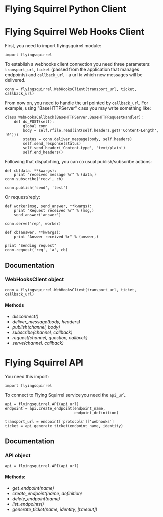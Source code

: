 Flying Squirrel Python Client
=============================


Flying Squirrel Web Hooks Client
================================

First, you need to import flyingsquirrel module:

    import flyingsquirrel

To establish a webhooks client connection you need three parameters:
`transport_url`, `ticket` (passed from the application that manages
endpoints) and `callback_url` - a url to which new messages will be
delivered.

    conn = flyingsquirrel.WebHooksClient(transport_url, ticket, callback_url)

From now on, you need to handle the url pointed by `callback_url`. For
example, using "BaseHTTPServer" class you may write something like:

    class WebHooksCallback(BaseHTTPServer.BaseHTTPRequestHandler):
        def do_POST(self):
            global conn
            body = self.rfile.read(int(self.headers.get('Content-Length', '0')))
            status = conn.deliver_message(body, self.headers)
            self.send_response(status)
            self.send_header('Content-type', 'text/plain')
            self.end_headers()

Following that dispatching, you can do usual publish/subscribe actions:

    def cb(data, **kwargs):
        print "received message %r" % (data,)
    conn.subscribe('recv', cb)

    conn.publish('send', 'test')

Or request/reply:

    def worker(msg, send_answer, **kwargs):
        print "Request received %r" % (msg,)
        send_answer('answer')

    conn.serve('rep', worker)

    def cb(answer, **kwargs):
        print "Answer received %r" % (answer,)

    print "Sending request"
    conn.request('req', 'a', cb)

Documentation
-------------

### WebHooksClient object

    conn = flyingsquirrel.WebHooksClient(transport_url, ticket, callback_url)

#### Methods

 - *disconnect()*
 - *deliver_message(body, headers)*
 - *publish(channel, body)*
 - *subscribe(channel, callback)*
 - *request(channel, question, callback)*
 - *serve(channel, callback)*


Flying Squirrel API
===================

You need this import:

    import flyingsquirrel


To connect to Flying Squirrel service you need the `api_url`.

    api = flyingsquirrel.API(api_url)
    endpoint = api.create_endpoint(endpoint_name,
                                   endpoint_definition)

    transport_url = endpoint['protocols']['webhooks']
    ticket = api.generate_ticket(endpoint_name, identity)

Documentation
-------------

### API object

    api = flyingsquirrel.API(api_url)

#### Methods:

 - *get_endpoint(name)*
 - *create_endpoint(name, definition)*
 - *delete_endpoint(name)*
 - *list_endpoints()*
 - *generate_ticket(name, identity, [timeout])*


